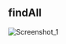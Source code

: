## findAll
![Screenshot_1](https://user-images.githubusercontent.com/74043709/105005619-e933e600-5a78-11eb-8253-aa87b4a57874.png)

